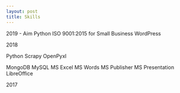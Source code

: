 ```yaml
---
layout: post
title: Skills
---
```


2019 - Aim
Python
ISO 9001:2015 for Small Business
WordPress

2018

Python
Scrapy
OpenPyxl

MongoDB
MySQL
MS Excel
MS Words
MS Publisher
MS Presentation
LibreOffice

2017
